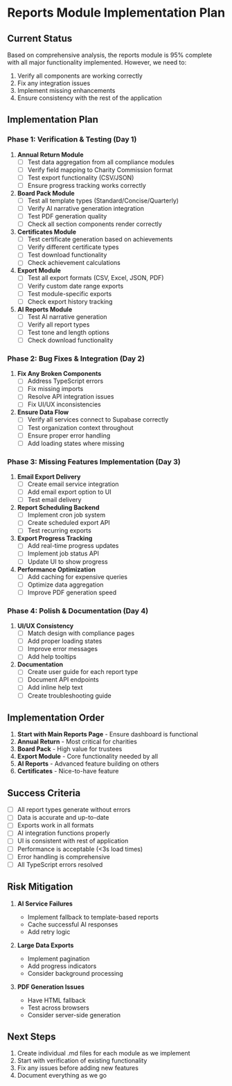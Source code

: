 # Reports Module Implementation Plan

## Current Status
Based on comprehensive analysis, the reports module is 95% complete with all major functionality implemented. However, we need to:
1. Verify all components are working correctly
2. Fix any integration issues
3. Implement missing enhancements
4. Ensure consistency with the rest of the application

## Implementation Plan

### Phase 1: Verification & Testing (Day 1)
1. **Annual Return Module**
   - [ ] Test data aggregation from all compliance modules
   - [ ] Verify field mapping to Charity Commission format
   - [ ] Test export functionality (CSV/JSON)
   - [ ] Ensure progress tracking works correctly

2. **Board Pack Module**
   - [ ] Test all template types (Standard/Concise/Quarterly)
   - [ ] Verify AI narrative generation integration
   - [ ] Test PDF generation quality
   - [ ] Check all section components render correctly

3. **Certificates Module**
   - [ ] Test certificate generation based on achievements
   - [ ] Verify different certificate types
   - [ ] Test download functionality
   - [ ] Check achievement calculations

4. **Export Module**
   - [ ] Test all export formats (CSV, Excel, JSON, PDF)
   - [ ] Verify custom date range exports
   - [ ] Test module-specific exports
   - [ ] Check export history tracking

5. **AI Reports Module**
   - [ ] Test AI narrative generation
   - [ ] Verify all report types
   - [ ] Test tone and length options
   - [ ] Check download functionality

### Phase 2: Bug Fixes & Integration (Day 2)
1. **Fix Any Broken Components**
   - [ ] Address TypeScript errors
   - [ ] Fix missing imports
   - [ ] Resolve API integration issues
   - [ ] Fix UI/UX inconsistencies

2. **Ensure Data Flow**
   - [ ] Verify all services connect to Supabase correctly
   - [ ] Test organization context throughout
   - [ ] Ensure proper error handling
   - [ ] Add loading states where missing

### Phase 3: Missing Features Implementation (Day 3)
1. **Email Export Delivery**
   - [ ] Create email service integration
   - [ ] Add email export option to UI
   - [ ] Test email delivery

2. **Report Scheduling Backend**
   - [ ] Implement cron job system
   - [ ] Create scheduled export API
   - [ ] Test recurring exports

3. **Export Progress Tracking**
   - [ ] Add real-time progress updates
   - [ ] Implement job status API
   - [ ] Update UI to show progress

4. **Performance Optimization**
   - [ ] Add caching for expensive queries
   - [ ] Optimize data aggregation
   - [ ] Improve PDF generation speed

### Phase 4: Polish & Documentation (Day 4)
1. **UI/UX Consistency**
   - [ ] Match design with compliance pages
   - [ ] Add proper loading states
   - [ ] Improve error messages
   - [ ] Add help tooltips

2. **Documentation**
   - [ ] Create user guide for each report type
   - [ ] Document API endpoints
   - [ ] Add inline help text
   - [ ] Create troubleshooting guide

## Implementation Order

1. **Start with Main Reports Page** - Ensure dashboard is functional
2. **Annual Return** - Most critical for charities
3. **Board Pack** - High value for trustees
4. **Export Module** - Core functionality needed by all
5. **AI Reports** - Advanced feature building on others
6. **Certificates** - Nice-to-have feature

## Success Criteria

- [ ] All report types generate without errors
- [ ] Data is accurate and up-to-date
- [ ] Exports work in all formats
- [ ] AI integration functions properly
- [ ] UI is consistent with rest of application
- [ ] Performance is acceptable (<3s load times)
- [ ] Error handling is comprehensive
- [ ] All TypeScript errors resolved

## Risk Mitigation

1. **AI Service Failures**
   - Implement fallback to template-based reports
   - Cache successful AI responses
   - Add retry logic

2. **Large Data Exports**
   - Implement pagination
   - Add progress indicators
   - Consider background processing

3. **PDF Generation Issues**
   - Have HTML fallback
   - Test across browsers
   - Consider server-side generation

## Next Steps

1. Create individual .md files for each module as we implement
2. Start with verification of existing functionality
3. Fix any issues before adding new features
4. Document everything as we go